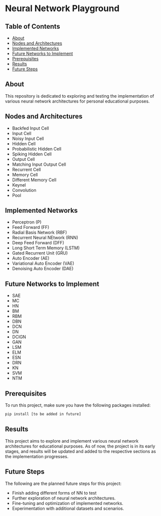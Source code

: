 # Neural Network Playground

## Table of Contents
- [About](#about)
- [Nodes and Architectures](#nodes-and-architectures)
- [Implemented Networks](#implemented-networks)
- [Future Networks to Implement](#future-networks-to-implement)
- [Prerequisites](#prerequisites)
- [Results](#results)
- [Future Steps](#future-steps)

## About
This repository is dedicated to exploring and testing the implementation of various neural network architectures for personal educational purposes. 

## Nodes and Architectures
- Backfed Input Cell
- Input Cell
- Noisy Input Cell
- Hidden Cell
- Probabilistic Hidden Cell
- Spiking Hidden Cell
- Output Cell
- Matching Input Output Cell
- Recurrent Cell
- Memory Cell
- Different Memory Cell
- Keynel
- Convolution
- Pool

## Implemented Networks
- Perceptron (P)
- Feed Forward (FF)
- Radial Basis Network (RBF)
- Recurrent Neural NEtwork (RNN)
- Deep Feed Forward (DFF)
- Long Short Term Memory (LSTM)
- Gated Recurrent Unit (GRU)
- Auto Encoder (AE)
- Variational Auto Encoder (VAE)
- Denoising Auto Encoder (DAE)

## Future Networks to Implement
- SAE
- MC
- HN
- BM
- RBM
- DBN
- DCN
- DN
- DCIGN
- GAN
- LSM
- ELM
- ESN
- DRN
- KN
- SVM
- NTM

## Prerequisites
To run this project, make sure you have the following packages installed:

```sh
pip install [to be added in future]
```

## Results
This project aims to explore and implement various neural network architectures for educational purposes. As of now, the project is in its early stages, and results will be updated and added to the respective sections as the implementation progresses.

## Future Steps
The following are the planned future steps for this project:
- Finish adding different forms of NN to test
- Further exploration of neural network architectures.
- Fine-tuning and optimization of implemented networks.
- Experimentation with additional datasets and scenarios.

